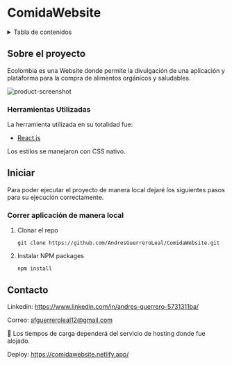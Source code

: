 # ComidaWebsite

<details>
  <summary>Tabla de contenidos</summary>
  <ol>
    <li>
      <a href="#sobre-el-proyecto">Sobre el proyecto</a>
      <ul>
        <li><a href="#herramientas-utilizadas">Herramientas Utilizadas</a></li>
      </ul>
    </li>
    <li>
      <a href="#iniciar">Iniciar</a>
      <ul>
        <li><a href="#correr-aplicación-de-manera-local">Correr aplicación de manera local </a></li>
      </ul>
    </li>
    <li><a href="#contacto">Contacto</a></li>
  </ol>
</details>


## Sobre el proyecto

Ecolombia es una Website donde permite la divulgación de una aplicación y plataforma para la compra de alimentos orgánicos y saludables.

![product-screenshot](https://i.ibb.co/YNSZ2Dm/comidas.png)

### Herramientas Utilizadas

La herramienta utilizada en su totalidad fue:

* [React.js](https://reactjs.org/)

Los estilos se manejaron con CSS nativo.

## Iniciar

Para poder ejecutar el proyecto de manera local dejaré los siguientes pasos para su ejecución correctamente.

### Correr aplicación de manera local 

1. Clonar el repo
   ```
   git clone https://github.com/AndresGuerreroLeal/ComidaWebsite.git
   ```
   
2. Instalar NPM packages 
   ```
   npm install
   ```
  
## Contacto

Linkedin: https://www.linkedin.com/in/andres-guerrero-5731311ba/

Correo: afguerreroleal12@gmail.com

📌 Los tiempos de carga dependerá del servicio de hosting donde fue alojado. 

Deploy: https://comidawebsite.netlify.app/
